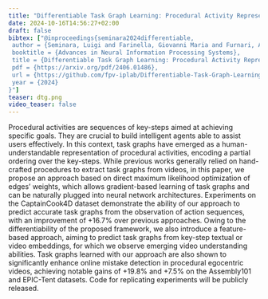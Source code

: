 ```yaml
---
title: "Differentiable Task Graph Learning: Procedural Activity Representation and Online Mistake Detection from Egocentric Videos"
date: 2024-10-16T14:56:27+02:00
draft: false
bibtex: ["@inproceedings{seminara2024differentiable,
 author = {Seminara, Luigi and Farinella, Giovanni Maria and Furnari, Antonino},
 booktitle = {Advances in Neural Information Processing Systems},
 title = {Differentiable Task Graph Learning: Procedural Activity Representation and Online Mistake Detection from Egocentric Videos},
 pdf = {https://arxiv.org/pdf/2406.01486},
 url = {https://github.com/fpv-iplab/Differentiable-Task-Graph-Learning},
 year = {2024}
}"]
teaser: dtg.png
video_teaser: false
---
```


Procedural activities are sequences of key-steps aimed at achieving specific goals.
They are crucial to build intelligent agents able to assist users effectively. In this
context, task graphs have emerged as a human-understandable representation of
procedural activities, encoding a partial ordering over the key-steps. While previous
works generally relied on hand-crafted procedures to extract task graphs from
videos, in this paper, we propose an approach based on direct maximum likelihood
optimization of edges’ weights, which allows gradient-based learning of task graphs
and can be naturally plugged into neural network architectures. Experiments on the
CaptainCook4D dataset demonstrate the ability of our approach to predict accurate
task graphs from the observation of action sequences, with an improvement of
+16.7% over previous approaches. Owing to the differentiability of the proposed
framework, we also introduce a feature-based approach, aiming to predict task
graphs from key-step textual or video embeddings, for which we observe emerging
video understanding abilities. Task graphs learned with our approach are also
shown to significantly enhance online mistake detection in procedural egocentric
videos, achieving notable gains of +19.8% and +7.5% on the Assembly101 and
EPIC-Tent datasets. Code for replicating experiments will be publicly released.